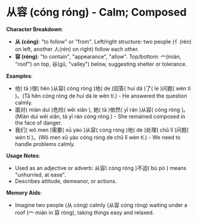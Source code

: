 # **从容 (cóng róng) - Calm; Composed**

**Character Breakdown**:  
- **从 (cóng)**: "to follow" or "from". Left/right structure: two people (亻(rén) on left, another 人(rén) on right) follow each other.  
- **容 (róng)**: "to contain", "appearance", "allow". Top/bottom: 宀(mián, "roof") on top, 谷(gǔ, "valley") below, suggesting shelter or tolerance.

**Examples**:  
- 他( tā )很( hěn )从容( cóng róng )地( de )回答( huí dá )了( le )问题( wèn tí )。(Tā hěn cóng róng de huí dá le wèn tí.) - He answered the question calmly.  
- 面对( miàn duì )危险( wēi xiǎn ), 她( tā )依然( yī rán )从容( cóng róng )。(Miàn duì wēi xiǎn, tā yī rán cóng róng.) - She remained composed in the face of danger.  
- 我们( wǒ men )需要( xū yào )从容( cóng róng )地( de )处理( chǔ lǐ )问题( wèn tí )。(Wǒ men xū yào cóng róng de chǔ lǐ wèn tí.) - We need to handle problems calmly.

**Usage Notes**:  
- Used as an adjective or adverb: 从容( cóng róng )不迫( bù pò ) means "unhurried, at ease".  
- Describes attitude, demeanor, or actions.

**Memory Aids**:  
- Imagine two people (从 cóng) calmly (从容 cóng róng) waiting under a roof (宀 mián in 容 róng), taking things easy and relaxed.